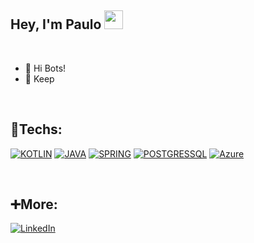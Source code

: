 ## Hey, I'm Paulo <img src=https://github.com/TheDudeThatCode/TheDudeThatCode/blob/master/Assets/powerup.gif width="30">

<br>

  - 🤖 Hi Bots!
  - 🔭 Keep

<br>

## 🔧Techs:


[![KOTLIN](https://img.shields.io/badge/Kotlin-7730B1?style=for-the-badge&logo=kotlin&logoColor=white)](https://kotlinlang.org/)
[![JAVA](https://img.shields.io/badge/Java-ED8B00?style=for-the-badge&logo=openjdk&logoColor=white)](https://spring.io/projects/spring-boot)
[![SPRING](https://img.shields.io/badge/Spring_Boot-439217?style=for-the-badge&logo=spring&logoColor=white)](https://spring.io/projects/spring-boot)
[![POSTGRESSQL](https://img.shields.io/badge/PostgreSQL-316192?style=for-the-badge&logo=postgresql&logoColor=white)](https://www.postgresql.org/)
[![Azure](https://img.shields.io/badge/azure-%230072C6.svg?style=for-the-badge&logo=microsoftazure&logoColor=white)](https://azure.microsoft.com/pt-br/)

<!--  
[![TYPESCRIPT](https://img.shields.io/badge/TypeScript-007ACC?style=for-the-badge&logo=typescript&logoColor=white)](https://www.typescriptlang.org/) 
[![JAVASCRIPT](https://img.shields.io/badge/JavaScript-F7DF1E?style=for-the-badge&logo=javascript&logoColor=black)](https://developer.mozilla.org/pt-BR/docs/Web/JavaScript)
[![CSS3](https://img.shields.io/badge/CSS3-1572B6?style=for-the-badge&logo=css3&logoColor=white)](https://developer.mozilla.org/pt-BR/docs/Web/CSS)
[![EXPRESS](https://img.shields.io/badge/Express.js-404D59?style=for-the-badge)](https://expressjs.com/pt-br/) 
[![Docker](https://img.shields.io/badge/docker-%230db7ed.svg?style=for-the-badge&logo=docker&logoColor=white)](https://www.docker.com/)
[![GO](https://img.shields.io/badge/Go-00ADD8?style=for-the-badge&logo=go&logoColor=white)](https://go.dev/) 
[![HTML5](https://img.shields.io/badge/HTML5-E34F26?style=for-the-badge&logo=html5&logoColor=white)](https://developer.mozilla.org/pt-BR/docs/Web/HTML)
[![NodeJS](https://img.shields.io/badge/Node.js-43853D?style=for-the-badge&logo=node.js&logoColor=white)](https://nodejs.org/en/)
[![Android](https://img.shields.io/badge/Android-3DDC84?style=for-the-badge&logo=android&logoColor=white)](https://www.android.com/intl/pt-BR_br/)
<!-- [![PYTHON](https://img.shields.io/badge/Python-3776AB?style=for-the-badge&logo=python&logoColor=white)](https://www.python.org/) -->


<!-- [![RUST](https://img.shields.io/badge/Rust-000000?style=for-the-badge&logo=rust&logoColor=white)](https://www.rust-lang.org/pt-BR) -->
<!-- [![DART](https://img.shields.io/badge/Dart-0175C2?style=for-the-badge&logo=dart&logoColor=white)](https://www.java.com/pt-BR/download/help/develop.html) -->
<!-- [![REACT](https://img.shields.io/badge/React-20232A?style=for-the-badge&logo=react&logoColor=61DAFB)](https://pt-br.reactjs.org/) -->

<br>


<!--
## My projects
[![Readme Card](https://github-readme-stats.vercel.app/api/pin/?username=wogoo&repo=notes-app)](https://github.com/wogoo/notes-app)
-->
<!--
## <img src='https://raw.githubusercontent.com/rahulbanerjee26/githubProfileReadmeGenerator/main/gifs/github.gif' width='32px' height=32px> My GitHub Stats 

<!--[![GitHub Streak](https://streak-stats.demolab.com?user=wogoo&theme=dark)](https://git.io/streak-stats)

 <a href="https://github.com/wogoo">
  <img align="center" src="https://github-readme-stats.vercel.app/api/top-langs/?username=wogoo&langs_count=5&hide=css,html,scss&theme=dark&hide_langs_below=1" />
</a>


<a href="https://github.com/wogoo">
 <img align="left" src="https://github-readme-stats.vercel.app/api?username=wogoo&show_icons=true&theme=dark&line_height=27" alt="Shubhamdeep's github stats"/>
</a> 

<br>
<hr>
-->
## ➕More:
 
[![LinkedIn](https://img.shields.io/badge/LinkedIn-0077B5?style=for-the-badge&logo=linkedin&logoColor=white)](https://www.linkedin.com/in/paulo-henrique-vicen/)
<!--  [![Twitter](https://img.shields.io/badge/Twitter-1DA1F2?style=for-the-badge&logo=twitter&logoColor=white)](https://www.linkedin.com/in/paulo-henrique-vicen/)  -->



<!-- <a href="https://github.com/TheDudeThatCode/Fun-with-DS-and-Algo">
 <img align="center" src="https://github-readme-stats.vercel.app/api/pin/?username=TheDudeThatCode&repo=Fun-with-DS-and-Algo&theme=dark" />
</a> 
<br>
-->



